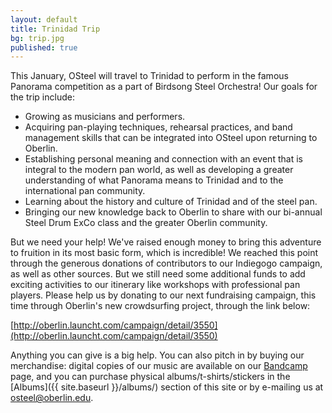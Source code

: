 ```yaml
---
layout: default
title: Trinidad Trip
bg: trip.jpg
published: true
---
```


This January, OSteel will travel to Trinidad to perform in the famous Panorama competition as a part of Birdsong Steel Orchestra! Our goals for the trip include:

- Growing as musicians and performers.
- Acquiring pan-playing techniques, rehearsal practices, and band management skills that can be integrated into OSteel upon returning to Oberlin.
- Establishing personal meaning and connection with an event that is integral to the modern pan world, as well as developing a greater understanding of what Panorama means to Trinidad and to the international pan community.
- Learning about the history and culture of Trinidad and of the steel pan.
- Bringing our new knowledge back to Oberlin to share with our bi-annual Steel Drum ExCo class and the greater Oberlin community.

But we need your help! We've raised enough money to bring this adventure to fruition in its most basic form, which is incredible! We reached this point through the generous donations of contributors to our Indiegogo campaign, as well as other sources. But we still need some additional funds to add exciting activities to our itinerary like workshops with professional pan players. Please help us by donating to our next fundraising campaign, this time through Oberlin's new crowdsurfing project, through the link below:

[http://oberlin.launcht.com/campaign/detail/3550](http://oberlin.launcht.com/campaign/detail/3550)

Anything you can give is a big help. You can also pitch in by buying our merchandise: digital copies of our music are available on our [Bandcamp](http://oberlinsteel.bandcamp.com/) page, and you can purchase physical albums/t-shirts/stickers in the [Albums]({{ site.baseurl }}/albums/) section of this site or by e-mailing us at [osteel@oberlin.edu](osteel@oberlin.edu).
